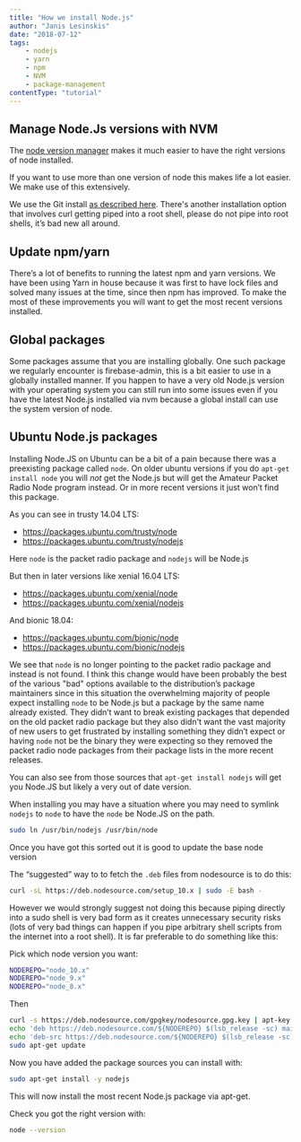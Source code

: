 ```yaml
---
title: "How we install Node.js"
author: "Janis Lesinskis"
date: "2018-07-12"
tags:
    - nodejs
    - yarn
    - npm
    - NVM
    - package-management
contentType: "tutorial"
---
```


## Manage Node.Js versions with NVM

The [node version manager](https://github.com/creationix/nvm) makes it much easier to have the right versions of node installed.

If you want to use more than one version of node this makes life a lot easier. We make use of this extensively.

We use the Git install [as described here](https://github.com/creationix/nvm#git-install). There's another installation option that involves curl getting piped into a root shell, please do not pipe into root shells, it’s bad new all around.

## Update npm/yarn

There’s a lot of benefits to running the latest npm and yarn versions. We have been using Yarn in house because it was first to have lock files and solved many issues at the time, since then npm has improved. To make the most of these improvements you will want to get the most recent versions installed.

## Global packages

Some packages assume that you are installing globally. One such package we regularly encounter is firebase-admin, this is a bit easier to use in a globally installed manner. If you happen to have a very old Node.js version with your operating system you can still run into some issues even if you have the latest Node.js installed via nvm because a global install can use the system version of node.

## Ubuntu Node.js packages

Installing Node.JS on Ubuntu can be a bit of a pain because there was a preexisting package called `node`. On older ubuntu versions if you do `apt-get install node` you will *not* get the Node.js but will get the Amateur Packet Radio Node program instead. Or in more recent versions it just won’t find this package.

As you can see in trusty 14.04 LTS:

* https://packages.ubuntu.com/trusty/node
* https://packages.ubuntu.com/trusty/nodejs

Here `node` is the packet radio package and `nodejs` will be Node.js

But then in later versions like xenial 16.04 LTS:

* https://packages.ubuntu.com/xenial/node
* https://packages.ubuntu.com/xenial/nodejs

And bionic 18.04:

* https://packages.ubuntu.com/bionic/node
* https://packages.ubuntu.com/bionic/nodejs

We see that `node` is no longer pointing to the packet radio package and instead is not found. I think this change would have been probably the best of the various "bad" options available to the distribution’s package maintainers since in this situation the overwhelming majority of people expect installing `node` to be Node.js but a package by the same name already existed. They didn’t want to break existing packages that depended on the old packet radio package but they also didn't want the vast majority of new users to get frustrated by installing something they didn’t expect or having `node` not be the binary they were expecting so they removed the packet radio node packages from their package lists in the more recent releases.

You can also see from those sources that `apt-get install nodejs` will get you Node.JS but likely a very out of date version.

When installing you may have a situation where you may need to symlink `nodejs` to `node` to have the `node` be Node.JS on the path.

```sh
sudo ln /usr/bin/nodejs /usr/bin/node
```

Once you have got this sorted out it is good to update the base node version

The “suggested” way to to fetch the `.deb` files from nodesource is to do this:

```sh
curl -sL https://deb.nodesource.com/setup_10.x | sudo -E bash -
```

However we would strongly suggest not doing this because piping directly into a sudo shell is very bad form as it creates unnecessary security risks (lots of very bad things can happen if you pipe arbitrary shell scripts from the internet into a root shell). It is far preferable to do something like this:

Pick which node version you want:

```sh
NODEREPO="node_10.x"
NODEREPO="node_9.x"
NODEREPO="node_8.x"
```

Then

```sh
curl -s https://deb.nodesource.com/gpgkey/nodesource.gpg.key | apt-key add -
echo 'deb https://deb.nodesource.com/${NODEREPO} $(lsb_release -sc) main' > /etc/apt/sources.list.d/nodesource.list
echo 'deb-src https://deb.nodesource.com/${NODEREPO} $(lsb_release -sc) main' >> /etc/apt/sources.list.d/nodesource.list
sudo apt-get update
```

Now you have added the package sources you can install with:

```sh
sudo apt-get install -y nodejs
```

This will now install the most recent Node.js package via apt-get.

Check you got the right version with:

```sh
node --version
```